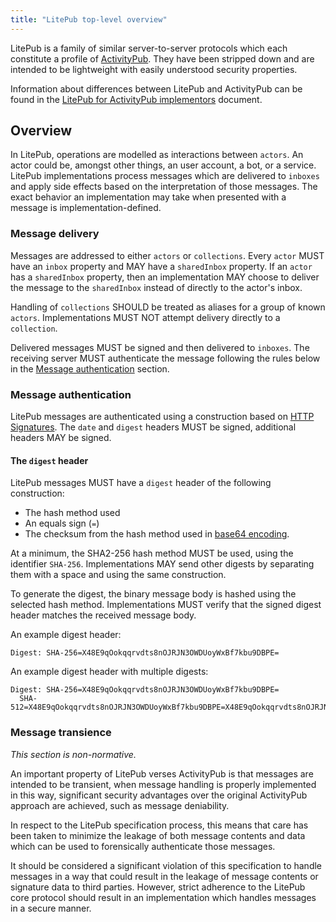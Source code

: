 ```yaml
---
title: "LitePub top-level overview"
---
```


LitePub is a family of similar server-to-server protocols which each constitute a profile
of [ActivityPub][ap].  They have been stripped down and are intended to be lightweight
with easily understood security properties.

   [ap]: https://www.w3.org/TR/activitypub/

Information about differences between LitePub and ActivityPub can be found in the
[LitePub for ActivityPub implementors][ap-compat] document.

   [ap-compat]: ap-compat.html


## Overview

In LitePub, operations are modelled as interactions between `actors`.  An actor could be,
amongst other things, an user account, a bot, or a service.  LitePub implementations
process messages which are delivered to `inboxes` and apply side effects based on the
interpretation of those messages.  The exact behavior an implementation may take when
presented with a message is implementation-defined.


### Message delivery

Messages are addressed to either `actors` or `collections`.  Every `actor` MUST have an
`inbox` property and MAY have a `sharedInbox` property.  If an `actor` has a `sharedInbox`
property, then an implementation MAY choose to deliver the message to the `sharedInbox`
instead of directly to the actor's inbox.

Handling of `collections` SHOULD be treated as aliases for a group of known `actors`.
Implementations MUST NOT attempt delivery directly to a `collection`.

Delivered messages MUST be signed and then delivered to `inboxes`.  The receiving server
MUST authenticate the message following the rules below in the [Message authentication][auth]
section.

   [auth]: #message-authentication


### Message authentication

LitePub messages are authenticated using a construction based on [HTTP Signatures][httpsigs].
The `date` and `digest` headers MUST be signed, additional headers MAY be signed.

   [httpsigs]: https://tools.ietf.org/html/draft-cavage-http-signatures-10


#### The `digest` header

LitePub messages MUST have a `digest` header of the following construction:

  * The hash method used
  * An equals sign (`=`)
  * The checksum from the hash method used in [base64 encoding][base64].

At a minimum, the SHA2-256 hash method MUST be used, using the identifier `SHA-256`.
Implementations MAY send other digests by separating them with a space and using the
same construction.

To generate the digest, the binary message body is hashed using the selected hash method.
Implementations MUST verify that the signed digest header matches the received message
body.

An example digest header:

```
Digest: SHA-256=X48E9qOokqqrvdts8nOJRJN3OWDUoyWxBf7kbu9DBPE=
```

An example digest header with multiple digests:

```
Digest: SHA-256=X48E9qOokqqrvdts8nOJRJN3OWDUoyWxBf7kbu9DBPE=
  SHA-512=X48E9qOokqqrvdts8nOJRJN3OWDUoyWxBf7kbu9DBPE=X48E9qOokqqrvdts8nOJRJN3OWDUoyWxBf7kbu9DBPE=
```

   [base64]: https://tools.ietf.org/html/rfc4648


### Message transience

*This section is non-normative.*

An important property of LitePub verses ActivityPub is that messages are intended to be
transient, when message handling is properly implemented in this way, significant security
advantages over the original ActivityPub approach are achieved, such as message deniability.

In respect to the LitePub specification process, this means that care has been taken to
minimize the leakage of both message contents and data which can be used to forensically
authenticate those messages.

It should be considered a significant violation of this specification to handle messages
in a way that could result in the leakage of message contents or signature data to third
parties.  However, strict adherence to the LitePub core protocol should result in an
implementation which handles messages in a secure manner.
